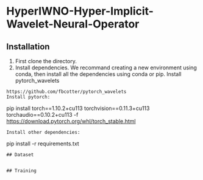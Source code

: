 # HyperIWNO-Hyper-Implicit-Wavelet-Neural-Operator

## Installation
1. First clone the directory.
2. Install dependencies. We recommand creating a new environment using conda, then install all the dependencies using conda or pip.
Install pytorch_wavelets
```
https://github.com/fbcotter/pytorch_wavelets
Install pytorch:
```
pip install torch==1.10.2+cu113 torchvision==0.11.3+cu113 torchaudio==0.10.2+cu113 -f https://download.pytorch.org/whl/torch_stable.html
```
Install other dependencies:
```
pip install -r requirements.txt
```
## Dataset


## Training
